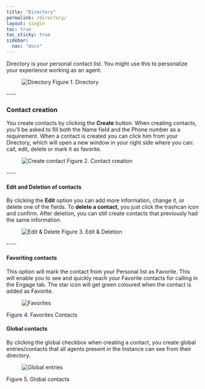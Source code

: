 ```yaml
---
title: "Directory"
permalink: /directory/
layout: single
toc: true
toc_sticky: true
sidebar: 
  nav: "docs"
---
```


Directory is your personal contact list. You might use this to personalize your experience working as an agent.

<figure>
   <img src="{{ '/assets/images/directory.jpg' }}" alt="Directory">
   <span>Figure 1. Directory</span>
</figure>
----

### Contact creation

You create contacts by clicking the **Create** button. When creating contacts, you'll be asked to fill both the Name field and the Phone number as a requirement. When a contact is created you can click him from your Directory, which  will open a new window in your right side where you can: call, edit, delete or mark it as favorite.

<figure>
   <img src="{{ '/assets/images/create-contact.jpg' }}" alt="Create contact">
   <span>Figure 2. Contact creation</span>
</figure>
----

#### Edit and Deletion of contacts

By clicking the **Edit** option you can add more information, change it, or delete one of the fields. To **delete a contact**, you just click the trashcan icon and confirm. After deletion, you can still create contacts that previously had the same information.

<figure>
   <img src="{{ '/assets/images/edit-contact.jpg' }}" alt="Edit & Delete">
   <span>Figure 3. Edit & Deletion</span>
</figure>
----

#### Favoriting contacts

This option will mark the contact from your Personal list as Favorite. This will enable you to see and quickly reach your Favorite contacts for calling in the Engage tab. The star icon will get green coloured when the contact is added as Favorite.

<figure>
   <img src="{{ '/assets/images/favorites-directory.jpg' }}" alt="Favorites">
</figure>
Figure 4. Favorites Contacts

#### Global contacts

By clicking the global checkbox when creating a contact, you create global entries/contacts that all agents present in the Instance can see from their directory.

<figure>
   <img src="{{ '/assets/images/global-entries.jpg' }}" alt="Global entries">
</figure>
Figure 5. Global contacts
